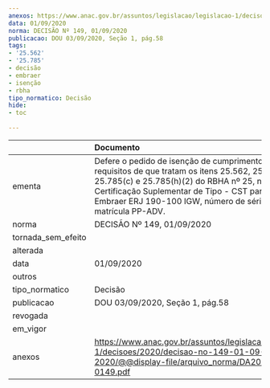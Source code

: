 ```yaml
---
anexos: https://www.anac.gov.br/assuntos/legislacao/legislacao-1/decisoes/2020/decisao-no-149-01-09-2020/@@display-file/arquivo_norma/DA2020-0149.pdf
data: 01/09/2020
norma: DECISÃO Nº 149, 01/09/2020
publicacao: DOU 03/09/2020, Seção 1, pág.58
tags:
- '25.562'
- '25.785'
- decisão
- embraer
- isenção
- rbha
tipo_normatico: Decisão
hide: 
- toc 
 
---
```


|                    | Documento                                                                                                                                                                                                                                                                         |
|:-------------------|:----------------------------------------------------------------------------------------------------------------------------------------------------------------------------------------------------------------------------------------------------------------------------------|
| ementa             | Defere o pedido de isenção de cumprimento dos requisitos de que tratam os itens 25.562, 25.785(b), 25.785(c) e 25.785(h)(2) do RBHA nº 25, no projeto de Certificação Suplementar de Tipo - CST para o avião Embraer ERJ 190-100 IGW, número de série 19000568, matrícula PP-ADV. |
| norma              | DECISÃO Nº 149, 01/09/2020                                                                                                                                                                                                                                                        |
| tornada_sem_efeito |                                                                                                                                                                                                                                                                                   |
| alterada           |                                                                                                                                                                                                                                                                                   |
| data               | 01/09/2020                                                                                                                                                                                                                                                                        |
| outros             |                                                                                                                                                                                                                                                                                   |
| tipo_normatico     | Decisão                                                                                                                                                                                                                                                                           |
| publicacao         | DOU 03/09/2020, Seção 1, pág.58                                                                                                                                                                                                                                                   |
| revogada           |                                                                                                                                                                                                                                                                                   |
| em_vigor           |                                                                                                                                                                                                                                                                                   |
| anexos             | https://www.anac.gov.br/assuntos/legislacao/legislacao-1/decisoes/2020/decisao-no-149-01-09-2020/@@display-file/arquivo_norma/DA2020-0149.pdf                                                                                                                                     |